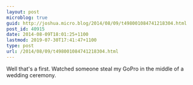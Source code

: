 ```yaml
---
layout: post
microblog: true
guid: http://joshua.micro.blog/2014/08/09/t498001084741218304.html
post_id: 40915
date: 2014-08-09T18:01:25+1100
lastmod: 2019-07-30T17:41:47+1100
type: post
url: /2014/08/09/t498001084741218304.html
---
```

Well that's a first. Watched someone steal my GoPro in the middle of a wedding ceremony.
